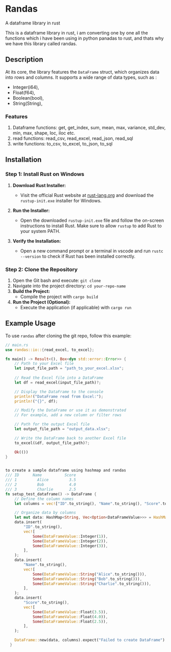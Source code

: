 # Randas
A dataframe library in rust

This is a dataframe library in rust, i am converting one by one all the functions which i have been using in python panadas to rust, and thats why we have this library called randas.




## Description

At its core, the library features the `DataFrame` struct, which organizes data into rows and columns. 
It supports a wide range of data types, such as :
- Integer(i64),
- Float(f64),
- Boolean(bool),
- String(String),

### Features

1. Dataframe functions: get, get_index, sum, mean, max, variance, std_dev, min, max, shape, loc, iloc etc.
2. read functions: read_csv, read_excel, read_json, read_sql
3. write functions: to_csv, to_excel, to_json, to_sql

## Installation

### Step 1: Install Rust on Windows

1. **Download Rust Installer:**
   - Visit the official Rust website at [rust-lang.org](https://www.rust-lang.org/tools/install) and download the `rustup-init.exe` installer for Windows.

2. **Run the Installer:**
   - Open the downloaded `rustup-init.exe` file and follow the on-screen instructions to install Rust. Make sure to allow `rustup` to add Rust to your system PATH.

3. **Verify the Installation:**
   - Open a new command prompt or a terminal in vscode and run `rustc --version` to check if Rust has been installed correctly.

### Step 2: Clone the Repository

1. Open the Git bash and execute: `git clone `
2. Navigate into the project directory: `cd your-repo-name`
3. **Build the Project:**
   - Compile the project with `cargo build`
4. **Run the Project (Optional):**
   - Execute the application (if applicable) with `cargo run`

## Example Usage

To use `randas` after cloning the git repo, follow this example:

```rust
// main.rs
use randas::io::{read_excel, to_excel};

fn main() -> Result<(), Box<dyn std::error::Error>> {
    // Path to your Excel file
    let input_file_path = "path_to_your_excel.xlsx";
    
    // Read the Excel file into a DataFrame
    let df = read_excel(input_file_path)?;

    // Display the DataFrame to the console
    println!("DataFrame read from Excel:");
    println!("{}", df);

    // Modify the DataFrame or use it as demonstrated
    // For example, add a new column or filter rows

    // Path for the output Excel file
    let output_file_path = "output_data.xlsx";

    // Write the DataFrame back to another Excel file
    to_excel(&df, output_file_path)?;

    Ok(())
}


to create a sample dataframe using hashmap and randas
/// ID	    Name          Score
/// 1	      Alice         3.5
/// 2	      Bob           4.0
/// 3	      Charlie       2.5
fn setup_test_dataframe() -> DataFrame {
    // Define the column names
    let columns = vec!["ID".to_string(), "Name".to_string(), "Score".to_string()];

    // Organize data by columns
    let mut data: HashMap<String, Vec<Option<DataFrameValue>>> = HashMap::new();
    data.insert(
        "ID".to_string(),
        vec![
            Some(DataFrameValue::Integer(1)),
            Some(DataFrameValue::Integer(2)),
            Some(DataFrameValue::Integer(3)),
        ],
    );
    data.insert(
        "Name".to_string(),
        vec![
            Some(DataFrameValue::String("Alice".to_string())),
            Some(DataFrameValue::String("Bob".to_string())),
            Some(DataFrameValue::String("Charlie".to_string())),
        ],
    );
    data.insert(
        "Score".to_string(),
        vec![
            Some(DataFrameValue::Float(3.5)),
            Some(DataFrameValue::Float(4.0)),
            Some(DataFrameValue::Float(2.5)),
        ],
    );

    DataFrame::new(data, columns).expect("Failed to create DataFrame")
  }
